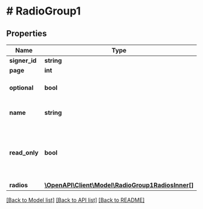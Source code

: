 # # RadioGroup1

## Properties

Name | Type | Description | Notes
------------ | ------------- | ------------- | -------------
**signer_id** | **string** |  | [optional]
**page** | **int** |  | [optional]
**optional** | **bool** |  | [optional] [default to false]
**name** | **string** | Radio group&#39;s name | [optional]
**read_only** | **bool** | If set to &#x60;true&#x60;, the radio button cannot be modified by the Signer. | [optional] [default to false]
**radios** | [**\OpenAPI\Client\Model\RadioGroup1RadiosInner[]**](RadioGroup1RadiosInner.md) |  | [optional]

[[Back to Model list]](../../README.md#models) [[Back to API list]](../../README.md#endpoints) [[Back to README]](../../README.md)

